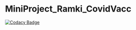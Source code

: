 # MiniProject_Ramki_CovidVacc

[![Codacy Badge](https://app.codacy.com/project/badge/Grade/2ad6800429fb42e6aba22439c4833b2a)](https://www.codacy.com/gh/Ramki17/MiniProject_Ramki_CovidVacc/dashboard?utm_source=github.com&amp;utm_medium=referral&amp;utm_content=Ramki17/MiniProject_Ramki_CovidVacc&amp;utm_campaign=Badge_Grade)
